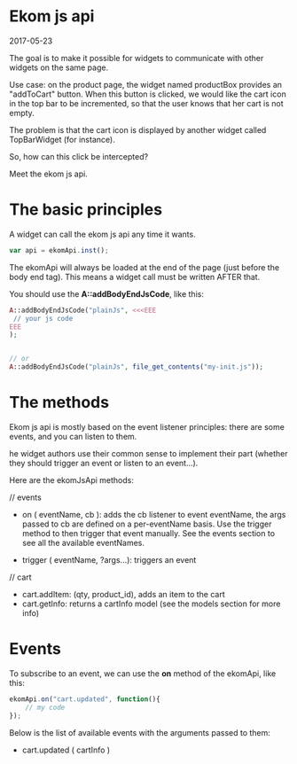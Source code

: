 Ekom js api
===================
2017-05-23


The goal is to make it possible for widgets to communicate with other widgets on the same page.


Use case: on the product page, the widget named productBox provides an "addToCart" button.
When this button is clicked, we would like the cart icon in the top bar to be incremented, so that the user
knows that her cart is not empty.

The problem is that the cart icon is displayed by another widget called TopBarWidget (for instance).

So, how can this click be intercepted?

Meet the ekom js api.






The basic principles
=====================


A widget can call the ekom js api any time it wants.


```js
var api = ekomApi.inst();
```

The ekomApi will always be loaded at the end of the page (just before the body end tag).
This means a widget call must be written AFTER that.

You should use the **A::addBodyEndJsCode**, like this:

```php
A::addBodyEndJsCode("plainJs", <<<EEE
 // your js code
EEE
);


// or
A::addBodyEndJsCode("plainJs", file_get_contents("my-init.js"));

```


The methods
================

Ekom js api is mostly based on the event listener principles: 
there are some events, and you can listen to them.

he widget authors use their common sense to implement their part (whether they should trigger an event or
listen to an event...). 


Here are the ekomJsApi methods:



// events
- on ( eventName, cb ): adds the cb listener to event eventName,
            the args passed to cb are defined on a per-eventName basis.
            Use the trigger method to then trigger that event manually.
            See the events section to see all the available eventNames.
            
- trigger ( eventName, ?args...): triggers an event 


 
// cart
- cart.addItem: (qty, product_id), adds an item to the cart
- cart.getInfo: returns a cartInfo model (see the models section for more info)

    




Events
==============
To subscribe to an event, we can use the **on** method of the ekomApi, like this:



```js
ekomApi.on("cart.updated", function(){
    // my code
});

```


Below is the list of available events with the arguments passed to them:

- cart.updated ( cartInfo )



